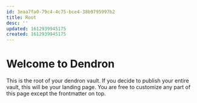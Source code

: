 ```yaml
---
id: 3eaa7fa0-79c4-4c75-bce4-38b9795997b2
title: Root
desc: ''
updated: 1612939945175
created: 1612939945175
---
```

# Welcome to Dendron

This is the root of your dendron vault. If you decide to publish your entire vault, this will be your landing page. You are free to customize any part of this page except the frontmatter on top. 

